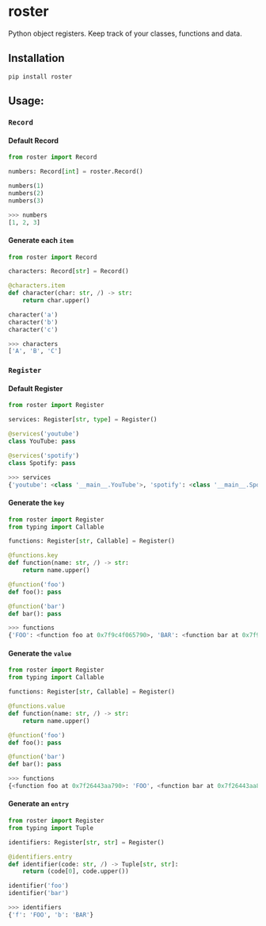 # roster
Python object registers. Keep track of your classes, functions and data.

## Installation
```console
pip install roster
```

## Usage:

### `Record`

#### Default Record
```python
from roster import Record

numbers: Record[int] = roster.Record()

numbers(1)
numbers(2)
numbers(3)
```

```python
>>> numbers
[1, 2, 3]
```

#### Generate each `item`
```python
from roster import Record

characters: Record[str] = Record()

@characters.item
def character(char: str, /) -> str:
    return char.upper()

character('a')
character('b')
character('c')
```

```python
>>> characters
['A', 'B', 'C']
```

### `Register`

#### Default Register
```python
from roster import Register

services: Register[str, type] = Register()

@services('youtube')
class YouTube: pass

@services('spotify')
class Spotify: pass
```

```python
>>> services
{'youtube': <class '__main__.YouTube'>, 'spotify': <class '__main__.Spotify'>}
```

#### Generate the `key`
```python
from roster import Register
from typing import Callable

functions: Register[str, Callable] = Register()

@functions.key
def function(name: str, /) -> str:
    return name.upper()

@function('foo')
def foo(): pass

@function('bar')
def bar(): pass
```

```python
>>> functions
{'FOO': <function foo at 0x7f9c4f065790>, 'BAR': <function bar at 0x7f9c4f065820>}
```

#### Generate the `value`
```python
from roster import Register
from typing import Callable

functions: Register[str, Callable] = Register()

@functions.value
def function(name: str, /) -> str:
    return name.upper()

@function('foo')
def foo(): pass

@function('bar')
def bar(): pass
```

```python
>>> functions
{<function foo at 0x7f26443aa790>: 'FOO', <function bar at 0x7f26443aa820>: 'BAR'}
```

#### Generate an `entry`
```python
from roster import Register
from typing import Tuple

identifiers: Register[str, str] = Register()

@identifiers.entry
def identifier(code: str, /) -> Tuple[str, str]:
    return (code[0], code.upper())

identifier('foo')
identifier('bar')
```

```python
>>> identifiers
{'f': 'FOO', 'b': 'BAR'}
```